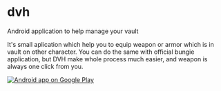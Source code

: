# dvh
Android application to help manage your vault

It's small aplication which help you to equip weapon or armor which is in vault on other character. You can do the same with official bungie application, but DVH make whole process much easier, and weapon is always one click from you.

<a href="https://play.google.com/store/apps/details?id=org.swistowski.dvh">
  <img alt="Android app on Google Play"
       src="https://developer.android.com/images/brand/en_app_rgb_wo_45.png" />
</a>
